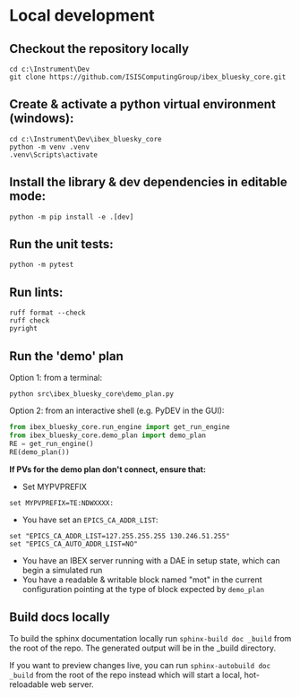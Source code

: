 # Local development

## Checkout the repository locally

```
cd c:\Instrument\Dev
git clone https://github.com/ISISComputingGroup/ibex_bluesky_core.git
```

## Create & activate a python virtual environment (windows):

```
cd c:\Instrument\Dev\ibex_bluesky_core
python -m venv .venv
.venv\Scripts\activate
```

## Install the library & dev dependencies in editable mode:
```
python -m pip install -e .[dev]
```

## Run the unit tests:
```
python -m pytest
```

## Run lints:
```
ruff format --check
ruff check
pyright
```

## Run the 'demo' plan

Option 1: from a terminal:

```
python src\ibex_bluesky_core\demo_plan.py
```

Option 2: from an interactive shell (e.g. PyDEV in the GUI):

```python
from ibex_bluesky_core.run_engine import get_run_engine
from ibex_bluesky_core.demo_plan import demo_plan
RE = get_run_engine()
RE(demo_plan())
```

**If PVs for the demo plan don't connect, ensure that:**
- Set MYPVPREFIX
```
set MYPVPREFIX=TE:NDWXXXX:
```
- You have set an `EPICS_CA_ADDR_LIST`:
```
set "EPICS_CA_ADDR_LIST=127.255.255.255 130.246.51.255"
set "EPICS_CA_AUTO_ADDR_LIST=NO"
```
- You have an IBEX server running with a DAE in setup state, which can begin a simulated run
- You have a readable & writable block named "mot" in the current configuration pointing at 
the type of block expected by `demo_plan`

## Build docs locally

To build the sphinx documentation locally run `sphinx-build doc _build` from the root of the repo. The generated output will be in the _build directory.

If you want to preview changes live, you can run `sphinx-autobuild doc _build` from the root of the repo instead which will start a local, hot-reloadable web server. 
